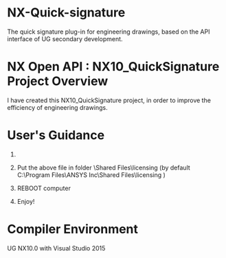 # NX-Quick-signature
The quick signature plug-in for engineering drawings, based on the API interface of UG secondary development.

# NX Open API : NX10_QuickSignature Project Overview
I have created this NX10_QuickSignature project, in order to improve the efficiency of engineering drawings.


# User's Guidance

1. 

2. Put the above file in folder <ANSYS Inc program folder>\Shared Files\licensing (by default C:\Program Files\ANSYS Inc\Shared Files\licensing )

3. REBOOT computer

4. Enjoy!


# Compiler Environment
UG NX10.0 with Visual Studio 2015


